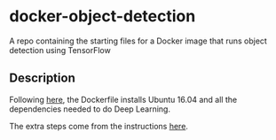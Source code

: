 # docker-object-detection
A repo containing the starting files for a Docker image that runs object detection using TensorFlow

## Description

Following [here](https://github.com/floydhub/dl-docker), the Dockerfile installs Ubuntu 16.04 and all the dependencies needed to do Deep Learning.

The extra steps come from the instructions [here](https://github.com/tensorflow/models/blob/master/research/object_detection/g3doc/installation.md).
